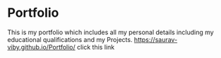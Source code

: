 # Portfolio
This is my portfolio which includes all my personal details including my educational qualifications and my Projects.
https://saurav-viby.github.io/Portfolio/ click this link

